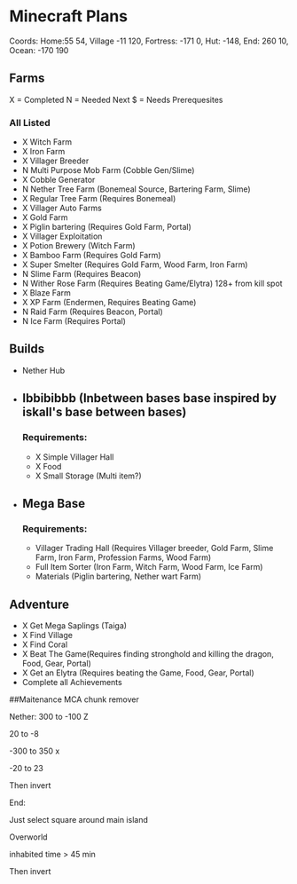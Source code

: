 # Minecraft Plans

Coords: Home:55 54, Village -11 120, Fortress: -171 0, Hut: -148, End: 260 10, Ocean: -170 190


## Farms
X = Completed
N = Needed Next
$ = Needs Prerequesites
### All Listed
  * X Witch Farm
  * X Iron Farm
  * X Villager Breeder
  * N Multi Purpose Mob Farm (Cobble Gen/Slime)
  * X Cobble Generator
  * N Nether Tree Farm (Bonemeal Source, Bartering Farm, Slime)
  * X Regular Tree Farm (Requires Bonemeal)
  * X Villager Auto Farms 
  * X Gold Farm
  * X Piglin bartering (Requires Gold Farm, Portal)
  * X Villager Exploitation
  * X Potion Brewery (Witch Farm)
  * X Bamboo Farm (Requires Gold Farm)
  * X Super Smelter (Requires Gold Farm, Wood Farm, Iron Farm)
  * N Slime Farm (Requires Beacon)
  * N Wither Rose Farm (Requires Beating Game/Elytra) 128+ from kill spot
  * X Blaze Farm
  * X XP Farm (Endermen, Requires Beating Game)
  * N Raid Farm (Requires Beacon, Portal)
  * N Ice Farm (Requires Portal)

## Builds
* Nether Hub
* ## Ibbibibbb (Inbetween bases base inspired by iskall's base between bases)
    ### Requirements:
    * X Simple Villager Hall
    * X Food
    * X Small Storage (Multi item?)
* ## Mega Base
    ### Requirements:
    * Villager Trading Hall (Requires Villager breeder, Gold Farm, Slime Farm, Iron Farm, Profession Farms, Wood Farm)
    * Full Item Sorter (Iron Farm, Witch Farm, Wood Farm, Ice Farm)
    * Materials (Piglin bartering, Nether wart Farm)


## Adventure
* X Get Mega Saplings (Taiga)
* X Find Village
* X Find Coral
* X Beat The Game(Requires finding stronghold and killing the dragon, Food, Gear, Portal)
* X Get an Elytra (Requires beating the Game, Food, Gear, Portal)
* Complete all Achievements

##Maitenance
MCA chunk remover

Nether:
300 to -100 Z

20 to -8

-300 to 350 x

-20   to 23

Then invert

End:

Just select square around main island

Overworld

inhabited time > 45 min

Then invert
